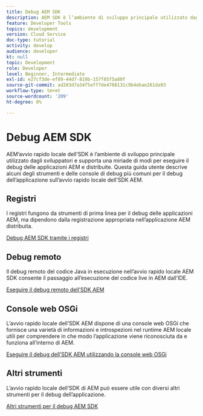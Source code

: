 ```yaml
---
title: Debug AEM SDK
description: AEM SDK è l’ambiente di sviluppo principale utilizzato dagli sviluppatori e supporta una miriade di modi per eseguire il debug delle applicazioni AEM e distribuite.
feature: Developer Tools
topics: development
version: Cloud Service
doc-type: tutorial
activity: develop
audience: developer
kt: null
topic: Development
role: Developer
level: Beginner, Intermediate
exl-id: e27cf3de-ef89-44d7-819b-157f85f5a80f
source-git-commit: ad203d7a34f5eff7de4768131c9b4ebae261da93
workflow-type: tm+mt
source-wordcount: '209'
ht-degree: 0%

---
```


# Debug AEM SDK

AEM’avvio rapido locale dell’SDK è l’ambiente di sviluppo principale utilizzato dagli sviluppatori e supporta una miriade di modi per eseguire il debug delle applicazioni AEM e distribuite. Questa guida utente descrive alcuni degli strumenti e delle console di debug più comuni per il debug dell’applicazione sull’avvio rapido locale dell’SDK AEM.

## Registri

I registri fungono da strumenti di prima linea per il debug delle applicazioni AEM, ma dipendono dalla registrazione appropriata nell’applicazione AEM distribuita.

[Debug AEM SDK tramite i registri](./logs.md)

## Debug remoto

Il debug remoto del codice Java in esecuzione nell’avvio rapido locale AEM SDK consente il passaggio all’esecuzione del codice live in AEM dall’IDE.

[Eseguire il debug remoto dell’SDK AEM](./remote-debugging.md)

## Console web OSGi

L’avvio rapido locale dell’SDK AEM dispone di una console web OSGi che fornisce una varietà di informazioni e introspezioni nel runtime AEM locale utili per comprendere in che modo l’applicazione viene riconosciuta da e funziona all’interno di AEM.

[Eseguire il debug dell’SDK AEM utilizzando la console web OSGi](./osgi-web-consoles.md)

## Altri strumenti

L’avvio rapido locale dell’SDK di AEM può essere utile con diversi altri strumenti per il debug dell’applicazione.

[Altri strumenti per il debug AEM SDK](./other-tools.md)
